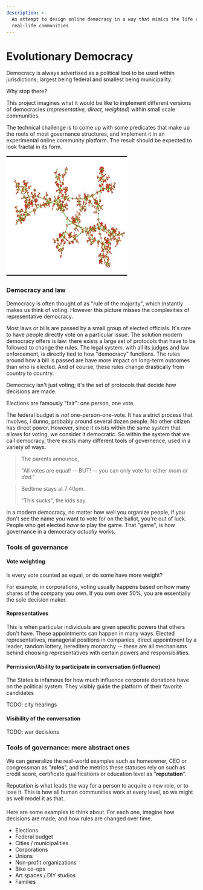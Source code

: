 ```yaml
---
description: >-
  An attempt to design online democracy in a way that mimics the life cycle of
  real-life communities
---
```


# Evolutionary Democracy

Democracy is always advertised as a political tool to be used within jurisdictions; largest being federal and smallest being municipality.

Why stop there?

This project imagines what it would be like to implement different versions of democracies \(_representative, direct, weighted_\) within small scale communities.

The technical challenge is to come up with some predicates that make up the roots of most governance structures, and implement it in an experimental online community platform. The result should be expected to look fractal in its form.

![Multi-level graph hierarchy representing how humans organize](.gitbook/assets/image%20%281%29.png)

### Democracy and law

Democracy is often thought of as "rule of the majority", which instantly makes us think of voting. However this picture misses the complexities of representative democracy.

Most laws or bills are passed by a small group of elected officials. It's rare to have people directly vote on a particular issue. The solution modern democracy offers is law: there exists a large set of protocols that have to be followed to change the rules. The legal system, with all its judges and law enforcement, is directly tied to how "democracy" functions. The rules around how a bill is passed are have more impact on long-term outcomes than who is elected. And of course, these rules change drastically from country to country.

Democracy isn't just voting; it's the set of protocols that decide how decisions are made.

Elections are famously "fair": one person, one vote.

The federal budget is _not_ one-person-one-vote. It has a strict process that involves, i dunno, probably around several dozen people. No other citizen has direct power. However, since it exists within the same system that allows for voting, we consider it democratic. So within the system that we call democracy, there exists many different tools of governence, used in a variety of ways.

> The parents announce,
>
> "All votes are equal! -- BUT! -- you can only vote for either _mom_ or _dad_."

> Bedtime stays at 7:40pm.
>
> "This sucks", the kids say.

In a modern democracy, no matter how well you organize people, if you don't see the name you want to vote for on the ballot, you're out of luck. People who get elected _have to_ play the game. That "game", is how governance in a democracy _actually_ works.



### **Tools of governance**

#### Vote weighting

Is every vote counted as equal, or do some have more weight?

For example, in corporations, voting usually happens based on how many shares of the company you own. If you own over 50%, you are essentially the sole decision maker.

#### Representatives

This is when particular individuals are given specific powers that others don't have. These appointments can happen in many ways. Elected representatives, managerial positions in companies, direct appointment by a leader, random lottery, hereditery monarchy -- these are all mechanisms behind choosing representatives with certain powers and responsibilities.

#### Permission/Ability to participate in conversation \(influence\)

The States is infamous for how much influence corporate donations have on the political system. They visibly guide the platform of their favorite candidates

TODO: city hearings

#### Visibility of the conversation

TODO: war decisions



### Tools of governance: more abstract ones

We can generalize the real-world examples such as homeowner, CEO or congressman as "**roles**", and the metrics these statuses rely on such as credit score, certificate qualifications or education level as "**reputation**".

Reputation is what leads the way for a person to acquire a new role, or to lose it. This is how all human communities work at every level, so we might as well model it as that.

#### 





Here are some examples to think about. For each one, imagine how decisions are made; and how rules are changed over time.

* Elections
* Federal budget
* Cities / municipalities
* Corporations
* Unions
* Non-profit organizations
* Bike co-ops
* Art spaces / DIY studios
* Families


